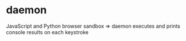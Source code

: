 # daemon

JavaScript and Python browser sandbox => daemon executes and prints console results on each keystroke
